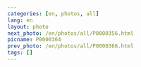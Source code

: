 ```yaml
---
categories: [en, photos, all]
lang: en
layout: photo
next_photo: /en/photos/all/P0000356.html
picname: P0000364
prev_photo: /en/photos/all/P0000366.html
tags: []
---
```

